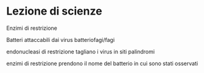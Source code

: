 # Lezione di scienze

Enzimi di restrizione

Batteri attaccabili dai virus
batteriofagi/fagi


endonucleasi di restrizione tagliano i virus in siti palindromi

enzimi di restrizione prendono il nome del batterio in cui sono stati osservati

  
<!--stackedit_data:
eyJoaXN0b3J5IjpbNjg1OTY5OTE4LC0xNTI3MjY3MjgzLDc2Nz
c3NDYyNF19
-->